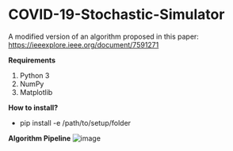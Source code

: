 # COVID-19-Stochastic-Simulator
A modified version of an algorithm proposed in this paper:
https://ieeexplore.ieee.org/document/7591271

**Requirements**
1. Python 3
2. NumPy
3. Matplotlib

**How to install?**
 - pip install -e /path/to/setup/folder

**Algorithm Pipeline**
![image](https://raw.githubusercontent.com/akuzdeuov/COVID-19-Stochastic-Simulator/master/covid_epidemic_statechart_hav2.png)
